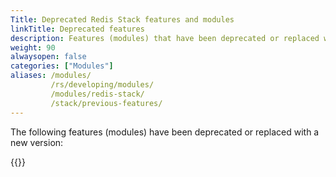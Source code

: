 ```yaml
---
Title: Deprecated Redis Stack features and modules
linkTitle: Deprecated features
description: Features (modules) that have been deprecated or replaced with a new version.
weight: 90
alwaysopen: false
categories: ["Modules"]
aliases: /modules/
         /rs/developing/modules/
         /modules/redis-stack/
         /stack/previous-features/
---
```


The following features (modules) have been deprecated or replaced with a new version:

{{<table-children columnNames="Feature,Description" columnSources="LinkTitle,Description" enableLinks="LinkTitle">}}
